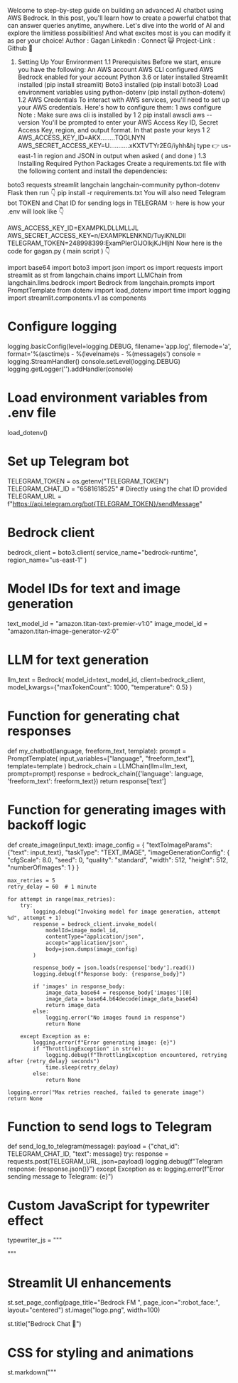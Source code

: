Welcome to step-by-step guide on building an advanced AI chatbot using AWS Bedrock. In this post, you'll learn how to create a powerful chatbot that can answer queries anytime, anywhere. Let's dive into the world of AI and explore the limitless possibilities!
And what excites most is you can modify it as per your choice!
Author : Gagan
Linkedin : Connect 😺
Project-Link : Github 🫧
1. Setting Up Your Environment
1.1 Prerequisites Before we start, ensure you have the following:
An AWS account
AWS CLI configured
AWS Bedrock enabled for your account
Python 3.6 or later installed
Streamlit installed (pip install streamlit)
Boto3 installed (pip install boto3)
Load environment variables using python-dotenv (pip install python-dotenv)
1.2 AWS Credentials To interact with AWS services, you'll need to set up your AWS credentials. Here's how to configure them:
1
aws configure
Note : Make sure aws cli is installed by
1
2
pip install awscli
aws --version
You'll be prompted to enter your AWS Access Key ID, Secret Access Key, region, and output format.
In that paste your keys
1
2
AWS_ACCESS_KEY_ID=AKX........TQGLNYN
AWS_SECRET_ACCESS_KEY=U...........xKXTVTYr2EG/iyhh&hj
type 👉 us-east-1 in region and JSON in output when asked ( and done )
1.3 Installing Required Python Packages Create a requirements.txt file with the following content and install the dependencies:

boto3
requests
streamlit
langchain
langchain-community
python-dotenv
Flask
then run 👇
pip install -r requirements.txt
You will also need Telegram bot TOKEN and Chat ID for sending logs in TELEGRAM ✨
here is how your .env will look like 👇

AWS_ACCESS_KEY_ID=EXAMPKLDLLMLLJL
AWS_SECRET_ACCESS_KEY=n/EXAMPKLENKND/TuyiKNLDll
TELEGRAM_TOKEN=248998399:ExamPlerOIJOlkjKJHljhl
Now here is the code for gagan.py ( main script ) 👇

import base64
import boto3
import json
import os
import requests
import streamlit as st
from langchain.chains import LLMChain
from langchain.llms.bedrock import Bedrock
from langchain.prompts import PromptTemplate
from dotenv import load_dotenv
import time
import logging
import streamlit.components.v1 as components

# Configure logging
logging.basicConfig(level=logging.DEBUG, filename='app.log', filemode='a',
                    format='%(asctime)s - %(levelname)s - %(message)s')
console = logging.StreamHandler()
console.setLevel(logging.DEBUG)
logging.getLogger('').addHandler(console)

# Load environment variables from .env file
load_dotenv()

# Set up Telegram bot
TELEGRAM_TOKEN = os.getenv("TELEGRAM_TOKEN")
TELEGRAM_CHAT_ID = "6581618525"  # Directly using the chat ID provided
TELEGRAM_URL = f"https://api.telegram.org/bot{TELEGRAM_TOKEN}/sendMessage"

# Bedrock client
bedrock_client = boto3.client(
    service_name="bedrock-runtime",
    region_name="us-east-1"
)

# Model IDs for text and image generation
text_model_id = "amazon.titan-text-premier-v1:0"
image_model_id = "amazon.titan-image-generator-v2:0"

# LLM for text generation
llm_text = Bedrock(
    model_id=text_model_id,
    client=bedrock_client,
    model_kwargs={"maxTokenCount": 1000, "temperature": 0.5}
)

# Function for generating chat responses
def my_chatbot(language, freeform_text, template):
    prompt = PromptTemplate(
        input_variables=["language", "freeform_text"],
        template=template
    )
    bedrock_chain = LLMChain(llm=llm_text, prompt=prompt)
    response = bedrock_chain({'language': language, 'freeform_text': freeform_text})
    return response['text']

# Function for generating images with backoff logic
def create_image(input_text):
    image_config = {
        "textToImageParams": {"text": input_text},
        "taskType": "TEXT_IMAGE",
        "imageGenerationConfig": {
            "cfgScale": 8.0,
            "seed": 0,
            "quality": "standard",
            "width": 512,
            "height": 512,
            "numberOfImages": 1
        }
    }

    max_retries = 5
    retry_delay = 60  # 1 minute

    for attempt in range(max_retries):
        try:
            logging.debug("Invoking model for image generation, attempt %d", attempt + 1)
            response = bedrock_client.invoke_model(
                modelId=image_model_id,
                contentType="application/json",
                accept="application/json",
                body=json.dumps(image_config)
            )

            response_body = json.loads(response['body'].read())
            logging.debug(f"Response body: {response_body}")

            if 'images' in response_body:
                image_data_base64 = response_body['images'][0]
                image_data = base64.b64decode(image_data_base64)
                return image_data
            else:
                logging.error("No images found in response")
                return None

        except Exception as e:
            logging.error(f"Error generating image: {e}")
            if "ThrottlingException" in str(e):
                logging.debug(f"ThrottlingException encountered, retrying after {retry_delay} seconds")
                time.sleep(retry_delay)
            else:
                return None

    logging.error("Max retries reached, failed to generate image")
    return None

# Function to send logs to Telegram
def send_log_to_telegram(message):
    payload = {"chat_id": TELEGRAM_CHAT_ID, "text": message}
    try:
        response = requests.post(TELEGRAM_URL, json=payload)
        logging.debug(f"Telegram response: {response.json()}")
    except Exception as e:
        logging.error(f"Error sending message to Telegram: {e}")

# Custom JavaScript for typewriter effect
typewriter_js = """
<script>
var index = 0;
function typeWriter() {
    if (index < fullText.length) {
        document.getElementById("output").innerHTML += fullText.charAt(index);
        index++;
        
    }
}
</script>
"""

# Streamlit UI enhancements
st.set_page_config(page_title="Bedrock FM ", page_icon=":robot_face:", layout="centered")
st.image("logo.png", width=100)

st.title("Bedrock Chat 💬")

# CSS for styling and animations
st.markdown("""
    <style>
    .stButton button {

        color: white;
        background: linear-gradient(90deg, #476072, #2B2B2B);
        border: 2px solid white;
        padding: 12px 24px;
        text-align: center;
        text-decoration: none;
        display: inline-block;
        font-size: 16px;
        margin: 4px 2px;
        transition-duration: 0.4s;
        cursor: pointer;
        border-radius: 12px;
        box-shadow: 0 4px 8px rgba(0, 0, 0, 0.1);
    }

    .stButton button:hover {
        background-color: white;
        color: yellow;
        border: 3px solid white;
        box-shadow: 0 5px 9px rgba(0, 0, 0, 0.1);
    }

    .message-card {
        padding: 16px;
        margin: 16px 0;
        border-radius: 8px;
        box-shadow: 0 4px 8px rgba(0, 0, 0, 0.1);
    }

    .message-card h4 {
        color: #4CAF50;
        font-family: 'Courier New', Courier, monospace;
    }

    .typing {
        display: inline-block;
        font-size: 16px;
        font-family: 'Courier New', Courier, monospace;
        margin: 0;
        white-space: nowrap;
        overflow: hidden;
        animation: typing 3s steps(40, end), blink-caret 0.75s step-end infinite;
        border-right: 2px solid;
    }

        @keyframes typing {
        from { width: 0 }
        to { width: 100% }
    }

    @keyframes blink-caret {
        from, to { border-color: transparent }
        50% { border-color: black }
    }
    </style>
""", unsafe_allow_html=True)

# Sidebar elements
language = st.sidebar.selectbox("Language 📜", ["english", "hindi"])
template = st.sidebar.text_area("Customize Chat🧬", "You are a chatbot. You are in {language}.\n\n{freeform_text}")

if st.sidebar.button("Set Mode"):
    st.session_state.template = template  # Save the custom template to the session state
    st.success("✨Template mode set successfully!")

max_token_count = st.sidebar.slider("Max Token Count", 50, 2000, 1000)
temperature = st.sidebar.slider("Temperature", 0.5, 0.9, 0.5)

# Move this part below the sliders
llm_text = Bedrock(
    model_id=text_model_id,
    client=bedrock_client,
    model_kwargs={"maxTokenCount": max_token_count, "temperature": temperature}
)

suggested_questions = [
    "What is the capital of France?",
    "Who is Buddha?",
    "Hello World in C++?",
    "Top 10 Programming Languages?",
    "How to get a job in Ai era?",
    "Who is Ana de Armas?",
    "What are Top 10 IMDB movies?"
]

# Update the following part to correctly display the response with the typing effect

if language:
    st.sidebar.write("Suggested Questions:")
    for question in suggested_questions:
        if st.sidebar.button(question):
            freeform_text = question

            with st.spinner('Generating response...'):
                response = my_chatbot(language, freeform_text, template)
                st.markdown(f"<div class='message-card'><h4>🫧</h4><p>{response}</p></div>", unsafe_allow_html=True)
            send_log_to_telegram(f"Asked: {question}\nAnswer: {response}")

    freeform_text = st.text_area(label="", max_chars=500, placeholder="Chat with me...")

    col1, col2 = st.columns(2)
    with col1:
        if st.button("Ask 💬"):
            if freeform_text:
                
                with st.spinner('Generating response...'):
                    response = my_chatbot(language, freeform_text, template)
                    st.markdown(f"<div class='message-card'><h4>🫧</h4><p>{response}</p></div>", unsafe_allow_html=True)
                send_log_to_telegram(f"Asked: {freeform_text}\nAnswer: {response}")

    with col2:
        if st.button("Create Image"):
            if freeform_text:
                with st.spinner('Generating image...'):
                    image_data = create_image(freeform_text)
                    if image_data:
                        st.image(image_data, caption="Generated Image")
                        send_log_to_telegram(f"Generated Image for: {freeform_text}")
                    else:
                        st.error("Failed to generate image.")
                        send_log_to_telegram(f"Failed to generate image for: {freeform_text}")

    
if st.button("Clear"):
    st.markdown("""
        <script>
            window.print(response);
        </script>
    """, unsafe_allow_html=True)
and you can run this script by running

```.py
python -m streamlit run gagan.py
```

And cool ! Your chat bot is running 🫧
Working Project Screenshots 🌌
Chatbot in Dark Theme
![Screenshot 2024-11-08 110854](https://github.com/user-attachments/assets/4d4129a2-38c7-49b7-b5db-b6b856aea22f)

Bedrock Chatbot ( White Theme )
![Screenshot 2024-11-08 110753](https://github.com/user-attachments/assets/856ab80a-57fe-4e8f-8f85-a7181df87098)

![Screenshot 2024-11-08 111141](https://github.com/user-attachments/assets/5833704b-8df0-4aa2-a19f-74846f261619)

Bedrock Chatbot ( White Theme ) Mobile


Oh and you can set the temprature ( creativity of chatbot ) and token ( Output Length ) at run time from sidebar
You can also use SET MODE for change behaviour of Chatbot


![Screenshot 2024-11-08 111032](https://github.com/user-attachments/assets/35c770f3-ec7d-4b68-9efd-8027db112074)
![Screenshot 2024-11-08 110920](https://github.com/user-attachments/assets/63513846-7f66-4961-aa1c-a26634d4b20b)
![Screenshot 2024-11-08 111102](https://github.com/user-attachments/assets/91701335-42d8-4f63-b071-0910e1b6a3c6)




Thank You for reading my Post , Take care please fork 🍽️ and Star ⭐the repo it will be really Kind of you ( I have not a job yet haha )
 ✨
Take care, Bye 🫧
See ya
